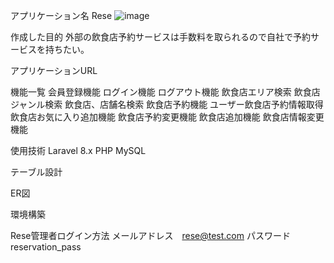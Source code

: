 アプリケーション名
Rese
![image](https://github.com/user-attachments/assets/5df39df8-7921-4a8c-a59e-c80f43f59d0e)

作成した目的
外部の飲食店予約サービスは手数料を取られるので自社で予約サービスを持ちたい。

アプリケーションURL

機能一覧
会員登録機能
ログイン機能
ログアウト機能
飲食店エリア検索
飲食店ジャンル検索
飲食店、店舗名検索
飲食店予約機能
ユーザー飲食店予約情報取得
飲食店お気に入り追加機能
飲食店予約変更機能
飲食店追加機能
飲食店情報変更機能

使用技術
Laravel 8.x
PHP
MySQL

テーブル設計

ER図

環境構築

Rese管理者ログイン方法
メールアドレス　rese@test.com
パスワード  reservation_pass
